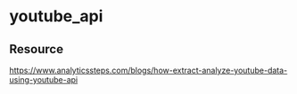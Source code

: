 # youtube_api
## Resource
https://www.analyticssteps.com/blogs/how-extract-analyze-youtube-data-using-youtube-api
